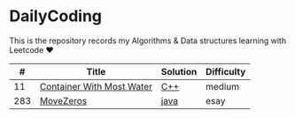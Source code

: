 <!--
 * @Author: AlanGolphi
 * @Date: 2020-07-11 22:25:43
 * @LastEditTime: 2020-07-18 17:04:35
-->

# DailyCoding

This is the repository records my Algorithms &amp; Data structures learning with Leetcode &hearts;

| #   | Title                                                                                 | Solution                                          | Difficulty |
| --- | ------------------------------------------------------------------------------------- | ------------------------------------------------- | ---------- |
| 11  | [Container With Most Water](https://leetcode.com/problems/container-with-most-water/) | [C++](./sourceFile/Cpp/11_ContainerWithMostWater) | medium     |
| 283 | [MoveZeros](https://leetcode.com/problems/move-zeroes/)                               | [java](./sourceFile/Java/283_MoveZeros.java)      | esay       |
